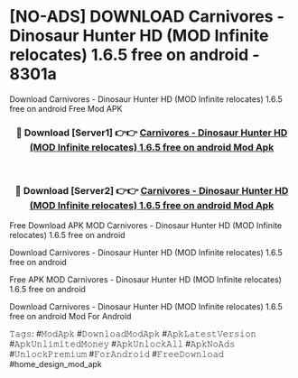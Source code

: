 # [NO-ADS] DOWNLOAD Carnivores - Dinosaur Hunter HD (MOD Infinite relocates) 1.6.5 free on android - 8301a
Download Carnivores - Dinosaur Hunter HD (MOD Infinite relocates) 1.6.5 free on android Free Mod APK

<div align="center">
<h3>🔴 Download [Server1] 👉👉 <a href="https://apk-comot.site?title=Carnivores_-_Dinosaur_Hunter_HD_(MOD_Infinite_relocates)_1.6.5_free_on_android">Carnivores - Dinosaur Hunter HD (MOD Infinite relocates) 1.6.5 free on android Mod Apk</a></h3><br>

<h3>🔴 Download [Server2] 👉👉 <a href="https://apk-comot.site?title=Carnivores_-_Dinosaur_Hunter_HD_(MOD_Infinite_relocates)_1.6.5_free_on_android">Carnivores - Dinosaur Hunter HD (MOD Infinite relocates) 1.6.5 free on android Mod Apk</a></h3>
</div>


Free Download APK MOD Carnivores - Dinosaur Hunter HD (MOD Infinite relocates) 1.6.5 free on android

Download Carnivores - Dinosaur Hunter HD (MOD Infinite relocates) 1.6.5 free on android 

Free APK MOD Carnivores - Dinosaur Hunter HD (MOD Infinite relocates) 1.6.5 free on android 

Download Carnivores - Dinosaur Hunter HD (MOD Infinite relocates) 1.6.5 free on android Mod For Android

𝚃𝚊𝚐𝚜: #𝙼𝚘𝚍𝙰𝚙𝚔 #𝙳𝚘𝚠𝚗𝚕𝚘𝚊𝚍𝙼𝚘𝚍𝙰𝚙𝚔 #𝙰𝚙𝚔𝙻𝚊𝚝𝚎𝚜𝚝𝚅𝚎𝚛𝚜𝚒𝚘𝚗 #𝙰𝚙𝚔𝚄𝚗𝚕𝚒𝚖𝚒𝚝𝚎𝚍𝙼𝚘𝚗𝚎𝚢 #𝙰𝚙𝚔𝚄𝚗𝚕𝚘𝚌𝚔𝙰𝚕𝚕 #𝙰𝚙𝚔𝙽𝚘𝙰𝚍𝚜 #𝚄𝚗𝚕𝚘𝚌𝚔𝙿𝚛𝚎𝚖𝚒𝚞𝚖 #𝙵𝚘𝚛𝙰𝚗𝚍𝚛𝚘𝚒𝚍 #𝙵𝚛𝚎𝚎𝙳𝚘𝚠𝚗𝚕𝚘𝚊𝚍 #home_design_mod_apk